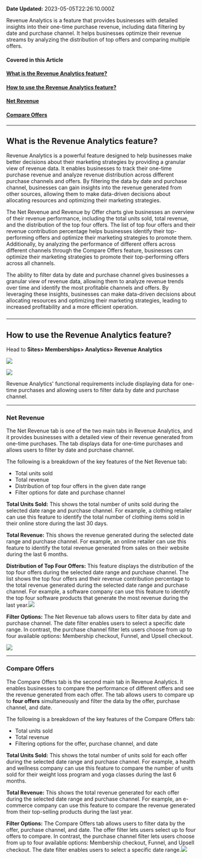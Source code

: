 **Date Updated:** 2023-05-05T22:26:10.000Z

Revenue Analytics is a feature that provides businesses with detailed insights into their one-time purchase revenue, including data filtering by date and purchase channel. It helps businesses optimize their revenue streams by analyzing the distribution of top offers and comparing multiple offers.

  
#### **Covered in this Article**

#### [**What is the Revenue Analytics feature?**](#What-is-the-Revenue-Analytics-feature?)

#### 

####   
[**How to use the Revenue Analytics feature?**](#How-to-use-the-Revenue-Analytics-feature?)

#### [Net Revenue](#Net-Revenue)

#### [Compare Offers](#Compare-Offers)

  
---

## **What is the Revenue Analytics feature?**

Revenue Analytics is a powerful feature designed to help businesses make better decisions about their marketing strategies by providing a granular view of revenue data. It enables businesses to track their one-time purchase revenue and analyze revenue distribution across different purchase channels and offers. By filtering the data by date and purchase channel, businesses can gain insights into the revenue generated from other sources, allowing them to make data-driven decisions about allocating resources and optimizing their marketing strategies.

  
The Net Revenue and Revenue by Offer charts give businesses an overview of their revenue performance, including the total units sold, total revenue, and the distribution of the top four offers. The list of top four offers and their revenue contribution percentage helps businesses identify their top-performing offers and optimize their marketing strategies to promote them. Additionally, by analyzing the performance of different offers across different channels through the Compare Offers feature, businesses can optimize their marketing strategies to promote their top-performing offers across all channels.

  
The ability to filter data by date and purchase channel gives businesses a granular view of revenue data, allowing them to analyze revenue trends over time and identify the most profitable channels and offers. By leveraging these insights, businesses can make data-driven decisions about allocating resources and optimizing their marketing strategies, leading to increased profitability and a more efficient operation.

  
###   

---

## **How to use the Revenue Analytics feature?**

  
Head to **Sites> Memberships> Analytics> Revenue Analytics**

**![](https://s3.amazonaws.com/cdn.freshdesk.com/data/helpdesk/attachments/production/48295405312/original/sp5ip4Md-QVk7q9UyayLphZISpHiOO1vqg.png?1683030324)**

  
**![](https://s3.amazonaws.com/cdn.freshdesk.com/data/helpdesk/attachments/production/48296129165/original/cndO51YrVDaILJ2ceKWSqlNbOKmygpprXA.png?1683305768)**

  
Revenue Analytics' functional requirements include displaying data for one-time purchases and allowing users to filter data by date and purchase channel.

  
---

### **Net Revenue**

The Net Revenue tab is one of the two main tabs in Revenue Analytics, and it provides businesses with a detailed view of their revenue generated from one-time purchases. The tab displays data for one-time purchases and allows users to filter by date and purchase channel.

  
The following is a breakdown of the key features of the Net Revenue tab:

* Total units sold
* Total revenue
* Distribution of top four offers in the given date range
* Filter options for date and purchase channel

  
**Total Units Sold:** This shows the total number of units sold during the selected date range and purchase channel. For example, a clothing retailer can use this feature to identify the total number of clothing items sold in their online store during the last 30 days.

  
**Total Revenue:** This shows the revenue generated during the selected date range and purchase channel. For example, an online retailer can use this feature to identify the total revenue generated from sales on their website during the last 6 months.

  
**Distribution of Top Four Offers:** This feature displays the distribution of the top four offers during the selected date range and purchase channel. The list shows the top four offers and their revenue contribution percentage to the total revenue generated during the selected date range and purchase channel. For example, a software company can use this feature to identify the top four software products that generate the most revenue during the last year.![](https://s3.amazonaws.com/cdn.freshdesk.com/data/helpdesk/attachments/production/48295413790/original/1HjpKxDBIxm0OABPMJk9GqOPeVus1m1nHw.png?1683032318)

  
**Filter Options:** The Net Revenue tab allows users to filter data by date and purchase channel. The date filter enables users to select a specific date range. In contrast, the purchase channel filter lets users choose from up to four available options: Membership checkout, Funnel, and Upsell checkout.

  
![](https://s3.amazonaws.com/cdn.freshdesk.com/data/helpdesk/attachments/production/48295413707/original/YSFn3NvTQn3QXWHZH_n_I_BNonPAkcIDbw.png?1683032294)

  
---

### **Compare Offers**

The Compare Offers tab is the second main tab in Revenue Analytics. It enables businesses to compare the performance of different offers and see the revenue generated from each offer. The tab allows users to compare up to **four offers** simultaneously and filter the data by the offer, purchase channel, and date.

  
The following is a breakdown of the key features of the Compare Offers tab:

* Total units sold
* Total revenue
* Filtering options for the offer, purchase channel, and date

  
**Total Units Sold:** This shows the total number of units sold for each offer during the selected date range and purchase channel. For example, a health and wellness company can use this feature to compare the number of units sold for their weight loss program and yoga classes during the last 6 months.

  
**Total Revenue:** This shows the total revenue generated for each offer during the selected date range and purchase channel. For example, an e-commerce company can use this feature to compare the revenue generated from their top-selling products during the last year.

  
**Filter Options:** The Compare Offers tab allows users to filter data by the offer, purchase channel, and date. The offer filter lets users select up to four offers to compare. In contrast, the purchase channel filter lets users choose from up to four available options: Membership checkout, Funnel, and Upsell checkout. The date filter enables users to select a specific date range.![](https://s3.amazonaws.com/cdn.freshdesk.com/data/helpdesk/attachments/production/48295414337/original/PqlQe7zGA5VF_8tI3HE8Pkfxn2-k66Isxg.png?1683032476)

  